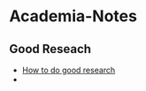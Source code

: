 # Academia-Notes
## Good Reseach
+ [How to do good research](https://www.site.uottawa.ca/~bochmann/Projects/how-to-do-good-research/index.html)
+ 
